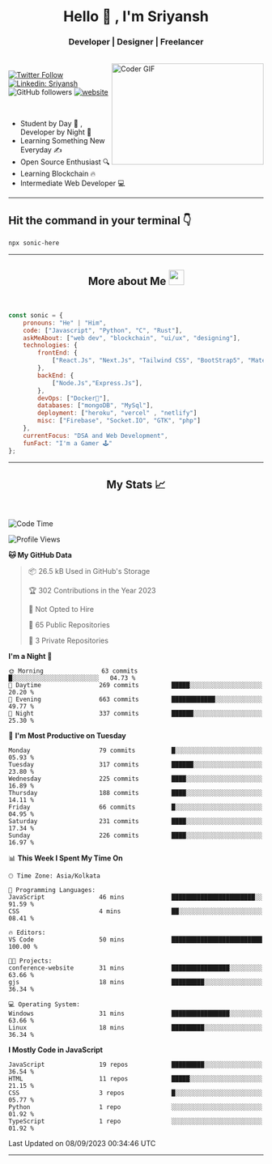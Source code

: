 
<h1 align="center">Hello  👋 , I'm Sriyansh</h1>
<h3 align="center">Developer | Designer | Freelancer </h3>
<br>
<img alt="Coder GIF" align="right" height=200 width=300 src="https://miro.medium.com/max/1360/0*7Q3yvSIv_t0ioJ-Z.gif" />

[![Twitter Follow](https://img.shields.io/twitter/follow/ShivamSriyansh?label=Follow)](https://twitter.com/intent/follow?screen_name=ShivamSriyansh)
[![Linkedin: Sriyansh](https://img.shields.io/badge/-Sriyansh-blue?style=flat-square&logo=Linkedin&logoColor=white&link=https://www.linkedin.com/in/sriyansh-shivam/)](https://www.linkedin.com/in/sriyansh-shivam/)
![GitHub followers](https://img.shields.io/github/followers/SoNiC-HeRE?label=Follow&style=social)
[![website](https://img.shields.io/badge/Website-46a2f1.svg?&style=flat-square&logo=Google-Chrome&logoColor=white&link=https://ss-portfolio.vercel.app/)](https://ss-portfolio.vercel.app/)

<br/>

- Student by Day 🌅 , Developer by Night 🌃
- Learning Something New Everyday ✍️
- Open Source Enthusiast 🔍
- Learning Blockchain 🔥
- Intermediate Web Developer 💻



<hr/>

## Hit the command in your terminal 👇
```bash
npx sonic-here
```

<hr/>
<h2 align="center">More about Me <img src="https://emojis.slackmojis.com/emojis/images/1531849430/4246/blob-sunglasses.gif?1531849430" width="30"/> </h3>
<br>

```javascript
const sonic = {
    pronouns: "He" | "Him",
    code: ["Javascript", "Python", "C", "Rust"],
    askMeAbout: ["web dev", "blockchain", "ui/ux", "designing"],
    technologies: {
        frontEnd: {
            ["React.Js", "Next.Js", "Tailwind CSS", "BootStrap5", "MaterialUI"]
        },
        backEnd: {
            ["Node.Js","Express.Js"],
        },
        devOps: ["Docker🐳"],
        databases: ["mongoDB", "MySql"],
        deployment: ["heroku", "vercel" , "netlify"]
        misc: ["Firebase", "Socket.IO", "GTK", "php"]
    },
    currentFocus: "DSA and Web Development",
    funFact: "I'm a Gamer 🕹️"
};
```
<hr/>

<h2 align="center"> My Stats 📈 </h2>
<br />

<!--START_SECTION:waka-->
![Code Time](http://img.shields.io/badge/Code%20Time-32%20hrs%2014%20mins-blue)

![Profile Views](http://img.shields.io/badge/Profile%20Views-4-blue)

**🐱 My GitHub Data** 

> 📦 26.5 kB Used in GitHub's Storage 
 > 
> 🏆 302 Contributions in the Year 2023
 > 
> 🚫 Not Opted to Hire
 > 
> 📜 65 Public Repositories 
 > 
> 🔑 3 Private Repositories 
 > 
**I'm a Night 🦉** 

```text
🌞 Morning                63 commits          █░░░░░░░░░░░░░░░░░░░░░░░░   04.73 % 
🌆 Daytime                269 commits         █████░░░░░░░░░░░░░░░░░░░░   20.20 % 
🌃 Evening                663 commits         ████████████░░░░░░░░░░░░░   49.77 % 
🌙 Night                  337 commits         ██████░░░░░░░░░░░░░░░░░░░   25.30 % 
```
📅 **I'm Most Productive on Tuesday** 

```text
Monday                   79 commits          █░░░░░░░░░░░░░░░░░░░░░░░░   05.93 % 
Tuesday                  317 commits         ██████░░░░░░░░░░░░░░░░░░░   23.80 % 
Wednesday                225 commits         ████░░░░░░░░░░░░░░░░░░░░░   16.89 % 
Thursday                 188 commits         ████░░░░░░░░░░░░░░░░░░░░░   14.11 % 
Friday                   66 commits          █░░░░░░░░░░░░░░░░░░░░░░░░   04.95 % 
Saturday                 231 commits         ████░░░░░░░░░░░░░░░░░░░░░   17.34 % 
Sunday                   226 commits         ████░░░░░░░░░░░░░░░░░░░░░   16.97 % 
```


📊 **This Week I Spent My Time On** 

```text
🕑︎ Time Zone: Asia/Kolkata

💬 Programming Languages: 
JavaScript               46 mins             ███████████████████████░░   91.59 % 
CSS                      4 mins              ██░░░░░░░░░░░░░░░░░░░░░░░   08.41 % 

🔥 Editors: 
VS Code                  50 mins             █████████████████████████   100.00 % 

🐱‍💻 Projects: 
conference-website       31 mins             ████████████████░░░░░░░░░   63.66 % 
gjs                      18 mins             █████████░░░░░░░░░░░░░░░░   36.34 % 

💻 Operating System: 
Windows                  31 mins             ████████████████░░░░░░░░░   63.66 % 
Linux                    18 mins             █████████░░░░░░░░░░░░░░░░   36.34 % 
```

**I Mostly Code in JavaScript** 

```text
JavaScript               19 repos            █████████░░░░░░░░░░░░░░░░   36.54 % 
HTML                     11 repos            █████░░░░░░░░░░░░░░░░░░░░   21.15 % 
CSS                      3 repos             █░░░░░░░░░░░░░░░░░░░░░░░░   05.77 % 
Python                   1 repo              ░░░░░░░░░░░░░░░░░░░░░░░░░   01.92 % 
TypeScript               1 repo              ░░░░░░░░░░░░░░░░░░░░░░░░░   01.92 % 
```




 Last Updated on 08/09/2023 00:34:46 UTC
<!--END_SECTION:waka-->
<hr />
